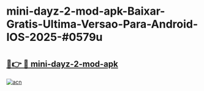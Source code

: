 # mini-dayz-2-mod-apk-Baixar-Gratis-Ultima-Versao-Para-Android-IOS-2025-#0579u

# <h2><a href="https://ainizakaria.my?title=mini-dayz-2-mod-apk&ref=24M">🔗👉 🔴 mini-dayz-2-mod-apk</a></h2>

[![acn](https://github.com/user-attachments/assets/0f9c940e-d8b0-45ae-aac7-cd30a18b3e1c)](https://ainizakaria.my?title=mini-dayz-2-mod-apk&ref=24M)

